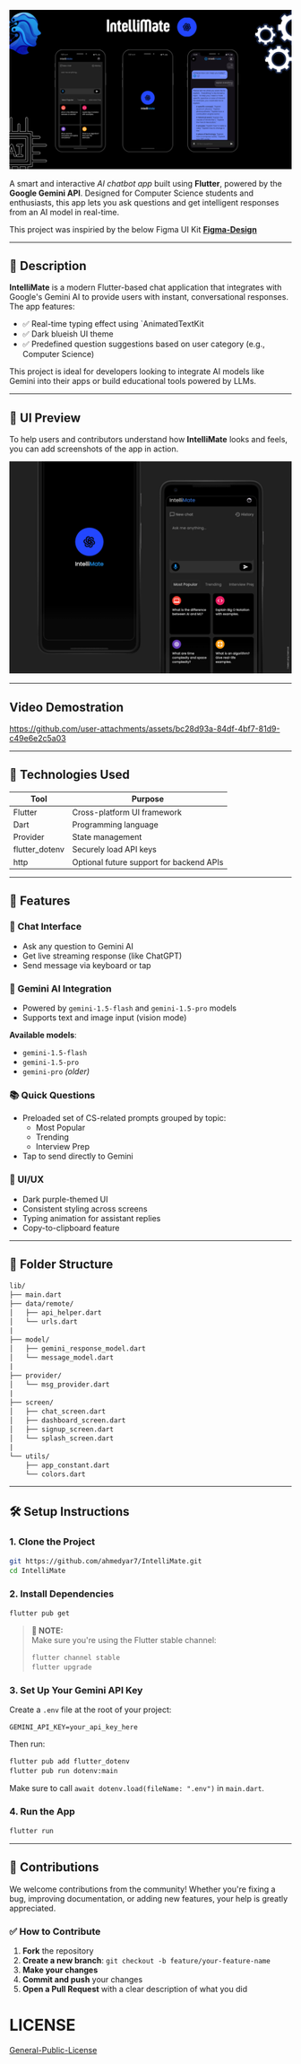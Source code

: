<p align="center">
  <img src="./assets/screenshots/IntelliMate.png" alt="IntelliMate Logo"  />
</p>

A smart and interactive _AI chatbot app_ built using **Flutter**, powered by the **Google Gemini API**. Designed for Computer Science students and enthusiasts, this app lets you ask questions and get intelligent responses from an AI model in real-time.

This project was inspiried by the below Figma UI Kit
**[Figma-Design](https://www.figma.com/design/oyB9cM60RpiRMn3RfkLxH0/AI-Assistant-Mobile--Community-?node-id=208-3931&p=f&t=bUFGjh5vquhLwgNe-0)**

---

## 📝 Description

**IntelliMate** is a modern Flutter-based chat application that integrates with Google's Gemini AI to provide users with instant, conversational responses. The app features:

- ✅ Real-time typing effect using `AnimatedTextKit
- ✅ Dark blueish UI theme
- ✅ Predefined question suggestions based on user category (e.g., Computer Science)

This project is ideal for developers looking to integrate AI models like Gemini into their apps or build educational tools powered by LLMs.

---

## 📸 UI Preview

To help users and contributors understand how **IntelliMate** looks and feels, you can add screenshots of the app in action.

<p align="center">
  <img src="./assets/screenshots/design.png" alt="IntelliMate Logo"  />
</p>

---

## Video Demostration
https://github.com/user-attachments/assets/bc28d93a-84df-4bf7-81d9-c49e6e2c5a03

---

## 🧰 Technologies Used

| Tool           | Purpose                                  |
| -------------- | ---------------------------------------- |
| Flutter        | Cross-platform UI framework              |
| Dart           | Programming language                     |
| Provider       | State management                         |
| flutter_dotenv | Securely load API keys                   |
| http           | Optional future support for backend APIs |

---

## 🧪 Features

### 💬 Chat Interface

- Ask any question to Gemini AI
- Get live streaming response (like ChatGPT)
- Send message via keyboard or tap

### 🤖 Gemini AI Integration

- Powered by `gemini-1.5-flash` and `gemini-1.5-pro` models
- Supports text and image input (vision mode)

**Available models**:

- `gemini-1.5-flash`
- `gemini-1.5-pro`
- `gemini-pro` _(older)_

### 📚 Quick Questions

- Preloaded set of CS-related prompts grouped by topic:
  - Most Popular
  - Trending
  - Interview Prep
- Tap to send directly to Gemini

### 🎨 UI/UX

- Dark purple-themed UI
- Consistent styling across screens
- Typing animation for assistant replies
- Copy-to-clipboard feature

---

## 📁 Folder Structure

```
lib/
├── main.dart
├── data/remote/
│   ├── api_helper.dart
│   └── urls.dart
|
├── model/
│   ├── gemini_response_model.dart
│   └── message_model.dart
|
├── provider/
│   └── msg_provider.dart
|
├── screen/
│   ├── chat_screen.dart
│   ├── dashboard_screen.dart
│   ├── signup_screen.dart
│   └── splash_screen.dart
|
└── utils/
    ├── app_constant.dart
    └── colors.dart

```

---

## 🛠️ Setup Instructions

### 1. Clone the Project

```bash
git https://github.com/ahmedyar7/IntelliMate.git
cd IntelliMate
```

### 2. Install Dependencies

```bash
flutter pub get
```

> **📌 NOTE:**  
> Make sure you're using the Flutter stable channel:
>
> ```bash
> flutter channel stable
> flutter upgrade
> ```

### 3. Set Up Your Gemini API Key

Create a `.env` file at the root of your project:

```
GEMINI_API_KEY=your_api_key_here
```

Then run:

```bash
flutter pub add flutter_dotenv
flutter pub run dotenv:main
```

Make sure to call `await dotenv.load(fileName: ".env")` in `main.dart`.

### 4. Run the App

```bash
flutter run
```

---

## 🤝 Contributions

We welcome contributions from the community! Whether you're fixing a bug, improving documentation, or adding new features, your help is greatly appreciated.

### ✅ How to Contribute

1. **Fork** the repository
2. **Create a new branch**: `git checkout -b feature/your-feature-name`
3. **Make your changes**
4. **Commit and push** your changes
5. **Open a Pull Request** with a clear description of what you did

# LICENSE

[General-Public-License](./LICENSE)
